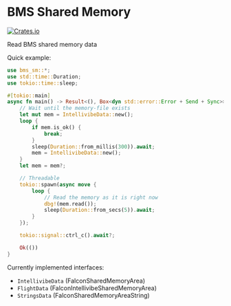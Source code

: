 # BMS Shared Memory


[![Crates.io][crates-badge]][crates-url]

[crates-badge]: https://img.shields.io/crates/v/bms-sm.svg
[crates-url]: https://crates.io/crates/bms-sm

Read BMS shared memory data

Quick example:
```rs
use bms_sm::*;
use std::time::Duration;
use tokio::time::sleep;

#[tokio::main]
async fn main() -> Result<(), Box<dyn std::error::Error + Send + Sync>> {
    // Wait until the memory-file exists
    let mut mem = IntellivibeData::new();
    loop {
        if mem.is_ok() {
            break;
        }
        sleep(Duration::from_millis(300)).await;
        mem = IntellivibeData::new();
    }
    let mem = mem?;

    // Threadable
    tokio::spawn(async move {
        loop {
            // Read the memory as it is right now
            dbg!(mem.read());
            sleep(Duration::from_secs(5)).await;
        }
    });

    tokio::signal::ctrl_c().await?;

    Ok(())
}
```
    
Currently implemented interfaces:
 - `IntellivibeData` (FalconSharedMemoryArea)
 - `FlightData` (FalconIntellivibeSharedMemoryArea)
 - `StringsData` (FalconSharedMemoryAreaString)